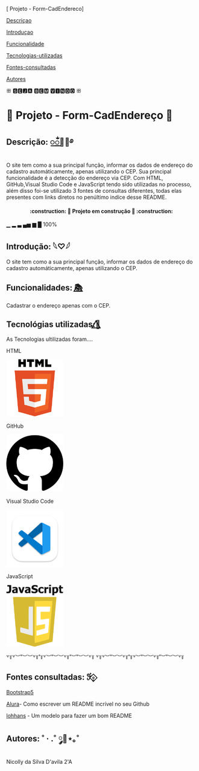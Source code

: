 [ Projeto - Form-CadEndereco]

[Descriçao](#descri%C3%A7ao)  

[Introduçao](#introdu%C3%A7ao)  

[Funcionalidade](#funcionalidade) 

[Tecnologias-utilizadas](#tecnologias-ultilizadas)  

[Fontes-consultadas](#fontes-consultadas)

[Autores](#autores)  

  ꕥ 🆂🅴🅹🅰 🅱🅴🅼 🆅🅸🅽🅳🅾 ꕥ

# 📧 Projeto - Form-CadEndereço 📧

## Descrição: ꯭ᬁ🌷💫࿔

O site tem como a sua principal função, informar os dados de endereço do cadastro automáticamente, apenas utilizando o CEP. Sua principal funcionalidade é a detecção do endereço via CEP. Com HTML, GitHub,Visual Studio Code e JavaScript tendo sido utilizadas no processo, além disso foi-se utilizado 3 fontes de consultas diferentes, todas elas presentes com links diretos no penúltimo indíce desse README.


<h4 align="center">
    :construction: 🚧 Projeto em construção 🚧 :construction:
</h4>

▁ ▂ ▃ ▄▅ ▆ █ 100%

## Introdução: 𓆩♡𓆪

O site tem como a sua principal função, informar os dados de endereço do cadastro automáticamente, apenas utilizando o CEP.

## Funcionalidades: 📚⃤

Cadastrar o endereço apenas com o CEP.

## Tecnológias utilizadas:🌺⃤

As Tecnologias ultilizadas foram....

HTML    

<img src="_img/html.png" width="30%">

 
 
GitHub


   <img src="_img/github.png" width="30%">



Visual Studio Code

 

   <img src="_img/vscode.png" width="30%">

 

JavaScript

 

   <img src="_img/javascript.png" width="30%">


꒷꒦꒷︶˚︶︶꒷꒦˚꒦꒷︶˚︶︶꒷꒦˚︶˚︶︶꒷꒦ ꒷꒦꒷︶˚︶︶꒷꒦˚꒦꒷︶˚︶︶꒷꒦˚︶˚︶︶꒷꒦ 

## Fontes consultadas: 𖥨ํ∘̥⃟

[Bootstrap5](https://getbootstrap.com/docs/5.3/forms/layout/) 

[Alura](https://www.alura.com.br/artigos/escrever-bom-readme)- Como escrever um README incrível no seu Github

[lohhans](https://gist.github.com/lohhans/f8da0b147550df3f96914d3797e9fb89) - Um modelo para fazer um bom README

## Autores: ˚ · .˚ ༘🦋⋆｡˚

 Nicolly da Silva D'avila 2'A